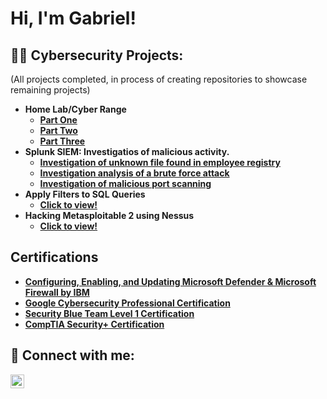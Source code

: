 <h1>Hi, I'm Gabriel!

<h2>👨‍💻 Cybersecurity Projects:</h2> 
<b></b>(All projects completed, in process of creating repositories to showcase remaining projects)<b>
  
- <b>Home Lab/Cyber Range</b>
  - [Part One](https://medium.com/@gabriel.binion2020/home-lab-cyber-range-part-one-94b135572753)
  - [Part Two](https://medium.com/@gabriel.binion2020/home-lab-cyber-range-part-two-d86aaddd3768)
  - [Part Three](https://medium.com/@gabriel.binion2020/home-lab-cyber-range-part-three-cf05d65d0201)
- <b>Splunk SIEM: Investigatios of malicious activity.</b>
  - [Investigation of unknown file found in employee registry](https://github.com/GBinion2020/SplunkSIEMLab/blob/main/Lab3.md)
  - [Investigation analysis of a brute force attack](https://github.com/GBinion2020/SplunkSIEMLab/blob/main/README.md)
  - [Investigation of malicious port scanning](https://github.com/GBinion2020/SplunkSIEMLab/blob/main/LAB2.md)
- <b>Apply Filters to SQL Queries</b>
  - [Click to view!](https://medium.com/@gabriel.binion2020/portfolio-project-apply-filters-to-sql-queries-cb3616f8e559)
- <b>Hacking Metasploitable 2 using Nessus</b>
  - [Click to view!](https://medium.com/@gabriel.binion2020/project-hacking-metasploitable-2-using-nessus-af9c3525005a)
<h2>Certifications</h2>
  
- [Configuring, Enabling, and Updating Microsoft Defender & Microsoft Firewall by IBM](https://coursera.org/share/ce34f484414697b98085b27b5d3791c1)
- [Google Cybersecurity Professional Certification](https://coursera.org/share/7030f832cab7dc2984a41b9d29092706)
- [Security Blue Team Level 1 Certification](https://www.credly.com/badges/e2cb4737-0091-4cd6-95e5-6d7ad501f9f7/public_url)
- [CompTIA Security+ Certification](https://www.credly.com/badges/b0222207-024d-40c5-a170-e81dbf65b35f/public_url)

<h2> 🤳 Connect with me:</h2>


[<img align="left" alt="JoshMadakor | LinkedIn" width="22px" src="https://cdn.jsdelivr.net/npm/simple-icons@v3/icons/linkedin.svg" />][linkedin]


[linkedin]: https://linkedin.com/in/gabriel-binion

<!--
**joshmadakor1/joshmadakor1** is a ✨ _special_ ✨ repository because its `README.md` (this file) appears on your GitHub profile.

Here are some ideas to get you started:

- 🔭 I’m currently working on ...
- 🌱 I’m currently learning ...
- 👯 I’m looking to collaborate on ...
- 🤔 I’m looking for help with ...
- 💬 Ask me about ...
- 📫 How to reach me: ...
- 😄 Pronouns: ...
- ⚡ Fun fact: ...
-->
